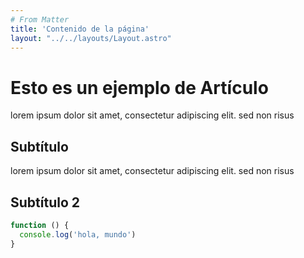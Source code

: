 ```yaml
---
# From Matter
title: 'Contenido de la página'
layout: "../../layouts/Layout.astro"
---
```


# Esto es un ejemplo de Artículo

lorem ipsum dolor sit amet, consectetur adipiscing elit. sed non risus

## Subtítulo

lorem ipsum dolor sit amet, consectetur adipiscing elit. sed non risus

## Subtítulo 2

```javascript
function () {
  console.log('hola, mundo')
}
```
